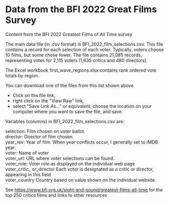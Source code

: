 # Data from the BFI 2022 Great Films Survey
Content from the BFI 2022 Greatest Films of All Time survey

The main data file (in .csv format) is BFI_2022_film_selections.csv.  This file contains a record for each selection of each voter.  Typically, voters choose 10 films, but some chose fewer.  The file contains 21,085 records, representing votes for 2,115 voters (1,635 critics and 480 directors).

The Excel workbook first_wave_regions.xlsx contains rank ordered vote totals by region.

You can download one of the files from this list shown above.  

-  Click on the file link,<br> 
-  right click on the "View Raw" link,<br> 
-  select "Save Link As…" or equivalent, choose the location on your computer where you want to save the file, and save.


Variables (columns) in BFI_2022_film_selections.csv are:

selection:        Film chosen on voter ballot.<br>
director:         Director of film chosen.<br>
year_rev:         Year of film.  When year conflicts occur, I generally set to iMDB year.<br>
voter:            Name of voter<br>
voter_url:        URL where voter selections can be found.<br>
voter_role:       Voter role as displayed on the individual web page<br>
voter_critic_
  or_director     Each voter is designated as a critic or director, appearing in this field <br>
voter_country     Country based on value shown on the individual website. <br>

See https://www.bfi.org.uk/sight-and-sound/greatest-films-all-time for the top 250 critics films and links to other resources
